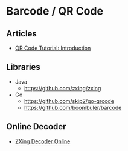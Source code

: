 # Barcode / QR Code

## Articles
* [QR Code Tutorial: Introduction](https://www.thonky.com/qr-code-tutorial/introduction)

## Libraries
* Java
  * <https://github.com/zxing/zxing>
* Go
  * <https://github.com/skip2/go-qrcode>
  * <https://github.com/boombuler/barcode>

## Online Decoder
* [ZXing Decoder Online](https://zxing.org/w/decode.jspx)
